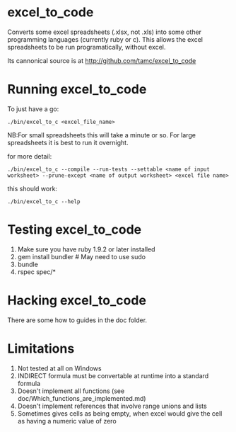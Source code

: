 # excel_to_code

Converts some excel spreadsheets (.xlsx, not .xls) into some other programming languages (currently ruby or c).
This allows the excel spreadsheets to be run programatically, without excel.

Its cannonical source is at http://github.com/tamc/excel_to_code

# Running excel_to_code

To just have a go:

	./bin/excel_to_c <excel_file_name>
	
NB:For small spreadsheets this will take a minute or so. For large spreadsheets it is best to run it overnight.
	
for more detail:
	
	./bin/excel_to_c --compile --run-tests --settable <name of input worksheet> --prune-except <name of output worksheet> <excel file name> 
	
this should work:

	./bin/excel_to_c --help

# Testing excel_to_code

1. Make sure you have ruby 1.9.2 or later installed
2. gem install bundler # May need to use sudo
3. bundle
4. rspec spec/*

# Hacking excel_to_code

There are some how to guides in the doc folder. 

# Limitations

1. Not tested at all on Windows
2. INDIRECT formula must be convertable at runtime into a standard formula
3. Doesn't implement all functions (see doc/Which_functions_are_implemented.md)
4. Doesn't implement references that involve range unions and lists
5. Sometimes gives cells as being empty, when excel would give the cell as having a numeric value of zero

